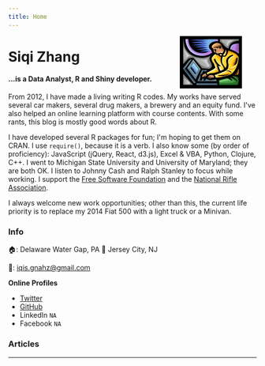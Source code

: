 ```yaml
---
title: Home
---
```


<img src = "img/my_website.png" style = "max-width: 60%; float:middle; clip: rect(0px,60px,200px,0px); display:none" alt = "My Website!!!!" />


[<img src="https://github.com/goodroot/hugo-classic/raw/master/images/partywizard.gif" style="max-width:15%;min-width:40px;float:right;display:none;" alt="Github repo" />](Merlin)
 
<img src = "img/th.jpg" style="max-width:25%;min-width:60px;float:right; padding-left: 10px; padding-right: 30px; padding_bottom: 10px;"/>

# Siqi Zhang

#### ...is a Data Analyst, R and Shiny developer.

From 2012, I have made a living writing R codes. My works have served several car makers, several drug makers, a brewery and an equity fund. I've also helped an online learning platform with course contents. With some rants, this blog is mostly good words about R. 

I have developed several R packages for fun; I'm hoping to get them on CRAN. I use `require()`, because it is a verb. I also know some (by order of proficiency): JavaScript (jQuery, React, d3.js), Excel & VBA, Python, Clojure, C++. I went to Michigan State University and University of Maryland; they are both OK. I listen to Johnny Cash and Ralph Stanley to focus while working. I support the [Free Software Foundation](http://www.fsf.org) and the [National Rifle Association](http://home.nra.org).

I always welcome new work opportunities; other than this, the current life priority is to replace my 2014 Fiat 500 with a light truck or a Minivan. 

### Info
:house:: Delaware Water Gap, PA :repeat: Jersey City, NJ

:email:: iqis.gnahz@gmail.com

**Online Profiles**

- [Twitter](http://twitter.com/iqis_gnahz)
- [GitHub](http://github.com/iqis)
- LinkedIn `NA`
- Facebook `NA`


### Articles
<hr/>

